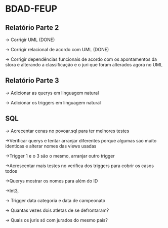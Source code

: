 # BDAD-FEUP

## Relatório Parte 2

-> Corrigir UML (DONE)

-> Corrigir relacional de acordo com UML (DONE)

-> Corrigir dependências funcionais de acordo com os apontamentos da stora e alterando a classificação e o juri que foram alterados agora no UML


## Relatório Parte 3

-> Adicionar as querys em linguagem natural

-> Adicionar os triggers em linguagem natural

## SQL

-> Acrecentar cenas no povoar.sql para ter melhores testes

->Verificar querys e tentar arranjar diferentes porque algumas sao muito identicas e alterar nomes das views usadas

->Trigger 1 e o 3 são o mesmo, arranjar outro trigger

->Acrescentar mais testes no verifica dos triggers para cobrir os casos todos

->Querys mostrar os nomes para além do ID

->Int3, 

-> Trigger data categoria e data de campeonato

-> Quantas vezes dois atletas de se defrontaram?

-> Quais os juris só com jurados do mesmo pais?
